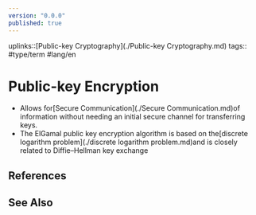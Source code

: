 ```yaml
---
version: "0.0.0"
published: true
---
```

uplinks::[Public-key Cryptography](./Public-key Cryptography.md)
tags:: #type/term #lang/en 
# Public-key Encryption
- Allows for[Secure Communication](./Secure Communication.md)of information without needing an initial secure channel for transferring keys.
- The ElGamal public key encryption algorithm is based on the[discrete logarithm problem](./discrete logarithm problem.md)and is closely related to Diffie–Hellman key exchange
## References

## See Also
